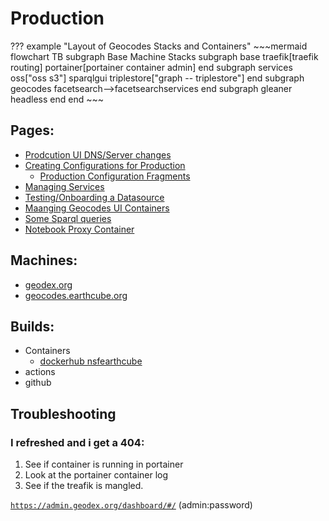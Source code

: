 # Production

??? example "Layout of Geocodes Stacks and Containers"
    ~~~mermaid
    flowchart TB
        subgraph Base Machine Stacks
          subgraph base
             traefik[traefik routing]
             portainer[portainer container admin]
          end
          subgraph services
             oss["oss s3"]
             sparqlgui
             triplestore["graph -- triplestore"]
          end
          subgraph geocodes
             facetsearch-->facetsearchservices
          end
          subgraph gleaner
             headless
          end
      end
    ~~~

## Pages:

* [Prodcution UI DNS/Server changes](production_ui_deployment.md)
* [Creating Configurations for Production](creatingAndLoadingProduction.md)
    * [Production Configuration Fragments](production_configs.md)
* [Managing Services](managing_services.md)
* [Testing/Onboarding a Datasource](../data_loading/onboarding_or_testing_a_datasource.md)
* [Maanging Geocodes UI Containers](managing_geocodes_ui_containers.md)
* [Some Sparql queries](sparql.md)
* [Notebook Proxy Container](geocodes_notebook_proxy_notes.md)

## Machines:

* [geodex.org](./geodex.org.md)
* [geocodes.earthcube.org](./geocodes.earthcube.org.md)

## Builds:

* Containers
    * [dockerhub nsfearthcube](https://hub.docker.com/orgs/nsfearthcube/repositories)
* actions
* github


## Troubleshooting


### I refreshed and i get a 404:

1. See if container is running in portainer
1. Look at the portainer container log
1. See if the treafik is mangled.

[`https://admin.geodex.org/dashboard/#/`](https://admin.geodex.org/dashboard/#/)    (admin:password)


